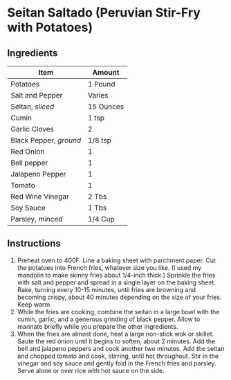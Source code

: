 # Seitan Saltado (Peruvian Stir-Fry with Potatoes)

## Ingredients 
| **Item**               | **Amount** |
| ---------------------- | ---------- |
| Potatoes               | 1 Pound    |
| Salt and Pepper        | Varies     |
| Seitan, *sliced*       | 15 Ounces  |
| Cumin                  | 1 tsp      |
| Garlic Cloves          | 2          |
| Black Pepper, *ground* | 1/8 tsp    |
| Red Onion              | 1          |
| Bell pepper            | 1          |
| Jalapeno Pepper        | 1          |
| Tomato                 | 1          |
| Red Wine Vinegar       | 2 Tbs      |
| Soy Sauce              | 1 Tbs      |
| Parsley, *minced*      | 1/4 Cup    |

## Instructions
1. Preheat oven to 400F. Line a baking sheet with parchment paper. Cut the potatoes into French fries, whatever size you like. (I used my mandolin to make skinny fries about 1/4-inch thick.) Sprinkle the fries with salt and pepper and spread in a single layer on the baking sheet. Bake, turning every 10-15 minutes, until fries are browning and becoming crispy, about 40 minutes depending on the size of your fries. Keep warm.
2. While the fries are cooking, combine the seitan in a large bowl with the cumin, garlic, and a generous grinding of black pepper. Allow to marinate briefly while you prepare the other ingredients.
3. When the fries are almost done, heat a large non-stick wok or skillet. Saute the red onion until it begins to soften, about 2 minutes. Add the bell and jalapeno peppers and cook another two minutes. Add the seitan and chopped tomato and cook, stirring, until hot throughout. Stir in the vinegar and soy sauce and gently fold in the French fries and parsley. Serve alone or over rice with hot sauce on the side.
